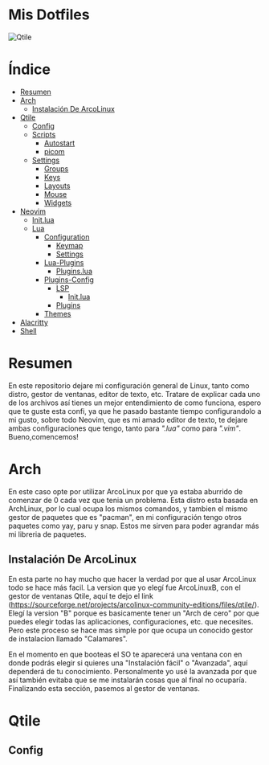 # Mis Dotfiles

![Qtile](screenshots/desktop.png)

# Índice
- [Resumen](#resumen)
- [Arch](#arch)
  - [Instalación De ArcoLinux](#instalación-de-arcolinux)
- [Qtile](#qtile)
  - [Config](#config)
  - [Scripts](#scripts)
    - [Autostart](#autostart)
    - [picom](#picom)
  - [Settings](#settings)
    - [Groups](#groups)
    - [Keys](#keys)
    - [Layouts](#layouts)
    - [Mouse](#mouse)
    - [Widgets](#widgets)
- [Neovim](#neovim)
  - [Init.lua](#init)
  - [Lua](#lua)
    - [Configuration](#configuration)
      - [Keymap](#keymap)
      - [Settings](#settings-nvim)
    - [Lua-Plugins](#lua-plugins)
      - [Plugins.lua](#plugins-lua)
    - [Plugins-Config](#plugins-config)
      - [LSP](#lsp)
        - [Init.lua](#lsp-init-lua)
      - [Plugins](#plugins)
    - [Themes](#themes)
- [Alacritty](#alacritty)
- [Shell](#shell)


# Resumen

En este repositorio dejare mi configuración general de Linux, tanto como distro, gestor de
ventanas, editor de texto, etc. Tratare de explicar cada uno de los archivos así tienes un
mejor entendimiento de como funciona, espero que te guste esta confi, ya que he pasado
bastante tiempo configurandolo a mi gusto, sobre todo Neovim, que es mi amado editor de
texto, te dejare ambas configuraciones que tengo, tanto para *".lua"* como para *".vim"*.
Bueno,comencemos!


# Arch

En este caso opte por utilizar ArcoLinux por que ya estaba aburrido de comenzar de 0 cada
vez que tenia un problema. Esta distro esta basada en ArchLinux, por lo cual ocupa los 
mismos comandos, y tambien el mismo gestor de paquetes que es "pacman", en mi configuración
tengo otros paquetes como yay, paru y snap. Estos me sirven para poder agrandar más mi
libreria de paquetes.

## Instalación De ArcoLinux
  
En esta parte no hay mucho que hacer la verdad por que al usar ArcoLinux todo se hace más
facil. La version que yo elegí fue ArcoLinuxB, con el gestor de ventanas Qtile, aquí te
dejo el link (https://sourceforge.net/projects/arcolinux-community-editions/files/qtile/).
Elegí la version "B" porque es basicamente tener un "Arch de cero" por que puedes elegir
todas las aplicaciones, configuraciones, etc. que necesites. Pero este proceso se hace
mas simple por que ocupa un conocido gestor de instalacion llamado "Calamares".
  
En el momento en que booteas el SO te aparecerá una ventana con en donde podrás elegir
si quieres una "Instalación fácil" o "Avanzada", aquí dependerá de tu conocimiento.
Personalmente yo usé la avanzada por que así también evitaba que se me instalarán cosas
que al final no ocuparía. Finalizando esta sección, pasemos al gestor de ventanas.
  
# Qtile

## Config
  
